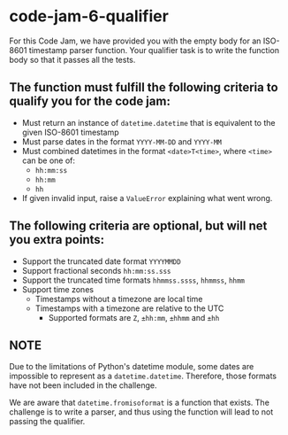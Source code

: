 code-jam-6-qualifier
====================

For this Code Jam, we have provided you with the empty body for an ISO-8601 timestamp parser function. Your qualifier task is to write the function body so that it passes all the tests.

The function must fulfill the following criteria to qualify you for the code jam:
---------------------------------------------------------------------------------

  - Must return an instance of `datetime.datetime` that is equivalent to the given ISO-8601 timestamp
  - Must parse dates in the format `YYYY-MM-DD` and `YYYY-MM`
  - Must combined datetimes in the format `<date>T<time>`, where `<time>` can be one of:
     - `hh:mm:ss`
     - `hh:mm`
     - `hh`
  - If given invalid input, raise a `ValueError` explaining what went wrong.

The following criteria are optional, but will net you extra points:
-------------------------------------------------------------------

  - Support the truncated date format `YYYYMMDD`
  - Support fractional seconds `hh:mm:ss.sss`
  - Support the truncated time formats `hhmmss.ssss`, `hhmmss`, `hhmm`
  - Support time zones
    - Timestamps without a timezone are local time
    - Timestamps with a timezone are relative to the UTC
      - Supported formats are `Z`, `±hh:mm`, `±hhmm` and `±hh`



NOTE
----
Due to the limitations of Python's datetime module, some dates are impossible to represent as a `datetime.datetime`. Therefore, those formats have not been included in the challenge.

We are aware that `datetime.fromisoformat` is a function that exists. The challenge is to write a parser, and thus using the function will lead to not passing the qualifier.
